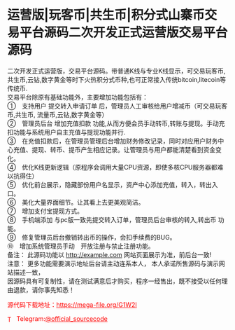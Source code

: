# 运营版|玩客币|共生币|积分式山寨币交易平台源码二次开发正式运营版交易平台源码

二次开发正式运营版，交易平台源码。带普通K线与专业K线显示，可交易玩客币,共生币,云钻,数字黄金等时下火热积分式币种,也可正常接入传统bitcoin,litecoin等传统币.<br>交易平台除原有基础功能外，主要增加功能包括有：<br>①　支持用户 提交转入申请订单 后，管理员人工审核给用户增减币（可交易玩客币,共生币, 流量币,云钻,数字黄金等）<br>②　管理员后台 增加充值扣款 功能,从而方便会员手动转币,转账与提现。手动充扣功能与系统用户自主充值与提现功能并行.<br>③　在充值扣款后，在管理员管理后台增加财务修改记录，同时对应用户财务中心充值、提现、转币、提币产生相应记录。让管理员与用户都能清楚看到资金变化。<br>④　优化K线更新逻辑（原程序会调用大量CPU资源，即使多核CPU服务器都难以抗得住）　<br>⑤　优化前台展示，隐藏部份用户名显示，资产中心添加充值，转入，转出入口。<br>⑥　美化大量界面细节。让其看上去更美观简洁。<br>⑦　增加支付宝提现方式。<br>⑧　手机端添加 与pc版一致先提交转入订单，管理员后台审核的转入,转出币 功能。<br>⑨　修复管理员后台撤销转出币的操作，会扣手续费的BUG。<br>⑩　增加系统管理员手动　开放注册与禁止注册功能。<br>备注： 此源码功能以 http://example.com 网站页面展示为准，前后台一致!<br>注意： 更多功能需要演示地址后台请主动连系本人， 本人承诺所售源码与演示网站描述一致，<br>因源码具有可复制性，请在测试满意后才购买，程序一经售出，既不接受以任何理由退款，请你事先知悉！<br>


<p style="color: red;">源代码下载地址：<a href="https://mega-file.org/G1W2I" style="color: red;">https://mega-file.org/G1W2I</a></p><p style="color: red;"><img src="https://cdn-icons-png.flaticon.com/512/2111/2111646.png" alt="Telegram Icon" style="width: 16px; vertical-align: middle; margin-right: 5px;">Telegram:<a href="https://t.me/official_sourcecode" style="color: red;">@official_sourcecode</a></p>